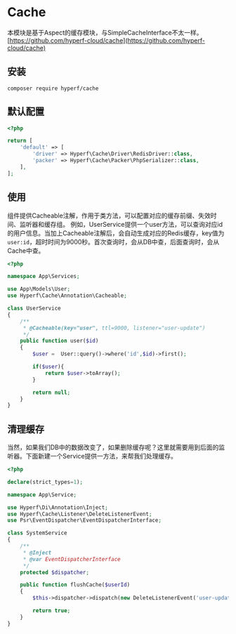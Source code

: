 # Cache

本模块是基于Aspect的缓存模块，与SimpleCacheInterface不太一样。
[https://github.com/hyperf-cloud/cache](https://github.com/hyperf-cloud/cache)

## 安装
```
composer require hyperf/cache
```

## 默认配置

```php
<?php

return [
    'default' => [
        'driver' => Hyperf\Cache\Driver\RedisDriver::class,
        'packer' => Hyperf\Cache\Packer\PhpSerializer::class,
    ],
];
```

## 使用

组件提供Cacheable注解，作用于类方法，可以配置对应的缓存前缀、失效时间、监听器和缓存组。
例如，UserService提供一个user方法，可以查询对应id的用户信息。当加上Cacheable注解后，会自动生成对应的Redis缓存，key值为`user:id`，超时时间为9000秒。首次查询时，会从DB中查，后面查询时，会从Cache中查。

```php
<?php

namespace App\Services;

use App\Models\User;
use Hyperf\Cache\Annotation\Cacheable;

class UserService
{
    /**
     * @Cacheable(key="user", ttl=9000, listener="user-update")
     */
    public function user($id)
    {
        $user =  User::query()->where('id',$id)->first();

        if($user){
            return $user->toArray();
        }

        return null;
    }
}
```

## 清理缓存

当然，如果我们DB中的数据改变了，如果删除缓存呢？这里就需要用到后面的监听器。下面新建一个Service提供一方法，来帮我们处理缓存。

```php
<?php

declare(strict_types=1);

namespace App\Service;

use Hyperf\Di\Annotation\Inject;
use Hyperf\Cache\Listener\DeleteListenerEvent;
use Psr\EventDispatcher\EventDispatcherInterface;

class SystemService
{
    /**
     * @Inject
     * @var EventDispatcherInterface
     */
    protected $dispatcher;

    public function flushCache($userId)
    {
        $this->dispatcher->dispatch(new DeleteListenerEvent('user-update', [$userId]));

        return true;
    }
}
```